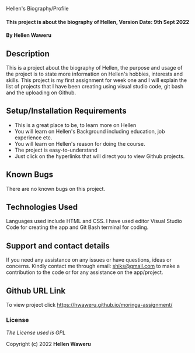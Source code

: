 Hellen's Biography/Profile

#### This project is about the biography of Hellen, Version Date: 9th Sept 2022

#### By **Hellen Waweru**

## Description

This is a project about the biography of Hellen, the purpose and usage of the project is to state more information on Hellen's hobbies, interests and skills. This project is my first assignment for week one and I will explain the list of projects that I have been creating using visual studio code, git bash and the uploading on Github.

## Setup/Installation Requirements

- This is a great place to be, to learn more on Hellen
- You will learn on Hellen's Background including education, job experience etc.
- You will learn on Hellen's reason for doing the course.
- The project is easy-to-understand
- Just click on the hyperlinks that will direct you to view Github projects.

## Known Bugs

There are no known bugs on this project.

## Technologies Used

Languages used include HTML and CSS. I have used editor Visual Studio Code for creating the app and Git Bash terminal for coding. 

## Support and contact details

If you need any assistance on any issues or have questions, ideas or concerns. Kindly contact me through email: shiks@gmail.com to make a contribution to the code or for any assistance on the app/project.

## Github URL Link

To view project click  https://hwaweru.github.io/moringa-assignment/


### License

_The License used is GPL_

Copyright (c) 2022 **Hellen Waweru**
